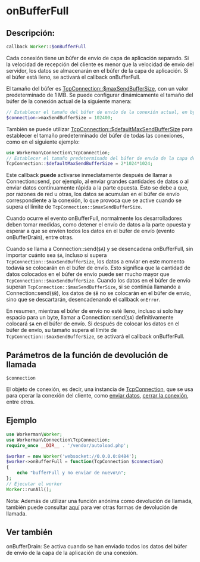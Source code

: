 # onBufferFull
## Descripción:
```php
callback Worker::$onBufferFull
```
Cada conexión tiene un búfer de envío de capa de aplicación separado. Si la velocidad de recepción del cliente es menor que la velocidad de envío del servidor, los datos se almacenarán en el búfer de la capa de aplicación. Si el búfer está lleno, se activará el callback onBufferFull.

El tamaño del búfer es [TcpConnection::$maxSendBufferSize](../tcp-connection/max-send-buffer-size.md), con un valor predeterminado de 1 MB. Se puede configurar dinámicamente el tamaño del búfer de la conexión actual de la siguiente manera:
```php
// Establecer el tamaño del búfer de envío de la conexión actual, en bytes
$connection->maxSendBufferSize = 102400;
```
También se puede utilizar [TcpConnection::$defaultMaxSendBufferSize](../tcp-connection/default-max-send-buffer-size.md) para establecer el tamaño predeterminado del búfer de todas las conexiones, como en el siguiente ejemplo:
```php
use Workerman\Connection\TcpConnection;
// Establecer el tamaño predeterminado del búfer de envío de la capa de aplicación para todas las conexiones, en bytes
TcpConnection::$defaultMaxSendBufferSize = 2*1024*1024;
```

Este callback **puede** activarse inmediatamente después de llamar a Connection::send, por ejemplo, al enviar grandes cantidades de datos o al enviar datos continuamente rápida a la parte opuesta. Esto se debe a que, por razones de red u otras, los datos se acumulan en el búfer de envío correspondiente a la conexión, lo que provoca que se active cuando se supera el límite de ```TcpConnection::$maxSendBufferSize```.

Cuando ocurre el evento onBufferFull, normalmente los desarrolladores deben tomar medidas, como detener el envío de datos a la parte opuesta y esperar a que se envíen todos los datos en el búfer de envío (evento onBufferDrain), entre otras.

Cuando se llama a Connection::send(`$A`) y se desencadena onBufferFull, sin importar cuánto sea `$A`, incluso si supera ```TcpConnection::$maxSendBufferSize```, los datos a enviar en este momento todavía se colocarán en el búfer de envío. Esto significa que la cantidad de datos colocados en el búfer de envío puede ser mucho mayor que ```TcpConnection::$maxSendBufferSize```. Cuando los datos en el búfer de envío superan ```TcpConnection::$maxSendBufferSize```, si se continúa llamando a Connection::send(`$B`), los datos de `$B` no se colocarán en el búfer de envío, sino que se descartarán, desencadenando el callback `onError`.

En resumen, mientras el búfer de envío no esté lleno, incluso si solo hay espacio para un byte, llamar a Connection::send(```$A```) definitivamente colocará ```$A``` en el búfer de envío. Si después de colocar los datos en el búfer de envío, su tamaño supera el límite de ```TcpConnection::$maxSendBufferSize```, se activará el callback onBufferFull.

## Parámetros de la función de devolución de llamada

``` $connection ```

El objeto de conexión, es decir, una instancia de [TcpConnection](../tcp-connection.md), que se usa para operar la conexión del cliente, como [enviar datos](../tcp-connection/send.md), [cerrar la conexión](../tcp-connection/close.md), entre otros.

## Ejemplo

```php
use Workerman\Worker;
use Workerman\Connection\TcpConnection;
require_once __DIR__ . '/vendor/autoload.php';

$worker = new Worker('websocket://0.0.0.0:8484');
$worker->onBufferFull = function(TcpConnection $connection)
{
    echo "bufferFull y no enviar de nuevo\n";
};
// Ejecutar el worker
Worker::runAll();
```

Nota: Además de utilizar una función anónima como devolución de llamada, también puede consultar [aquí](../faq/callback_methods.md) para ver otras formas de devolución de llamada.

## Ver también
onBufferDrain: Se activa cuando se han enviado todos los datos del búfer de envío de la capa de la aplicación de una conexión.
